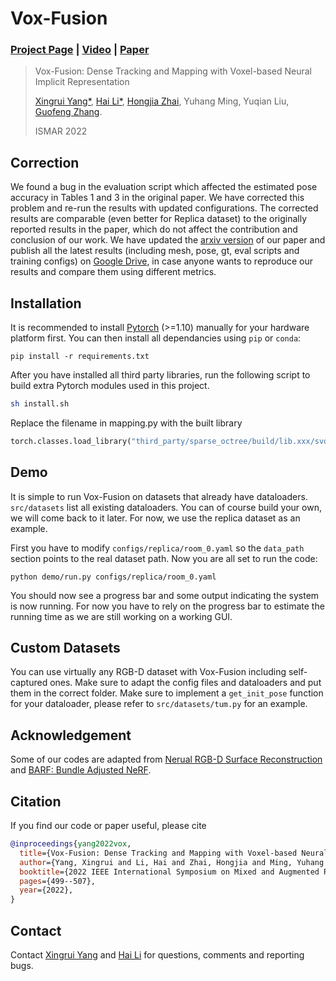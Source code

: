 # Vox-Fusion

### [Project Page](https://xingrui-pub.github.io/vox-fusion/) | [Video](https://youtu.be/Prp28y1b2Qs) | [Paper](https://arxiv.org/abs/2210.15858)


> Vox-Fusion: Dense Tracking and Mapping with Voxel-based Neural Implicit Representation 
> 
> [Xingrui Yang*](https://yangxingrui.com/), [Hai Li*](https://garylidd.github.io/), [Hongjia Zhai](https://zhaihongjia.github.io/), Yuhang Ming, Yuqian Liu, [Guofeng Zhang](http://www.cad.zju.edu.cn/home/gfzhang/). 
> 
> ISMAR 2022

## Correction
We found a bug in the evaluation script which affected the estimated pose accuracy in Tables 1 and 3 in the original paper. We have corrected this problem and re-run the results with updated configurations. The corrected results are comparable (even better for Replica dataset) to the originally reported results in the paper, which do not affect the contribution and conclusion of our work. We have updated the [arxiv version](https://arxiv.org/abs/2210.15858) of our paper and publish all the latest results (including mesh, pose, gt, eval scripts and training configs) on [Google Drive](https://drive.google.com/drive/folders/15bwoX44uh1YCsMT4F3Td9n1h2qiUOuVG?usp=share_link), in case anyone wants to reproduce our results and compare them using different metrics.

## Installation

It is recommended to install [Pytorch](https://pytorch.org/get-started/locally/) (>=1.10) manually for your hardware platform first. You can then install all dependancies using `pip` or `conda`:

```
pip install -r requirements.txt
```

After you have installed all third party libraries, run the following script to build extra Pytorch modules used in this project.

```bash
sh install.sh
```


Replace the filename in mapping.py with the built library
```python
torch.classes.load_library("third_party/sparse_octree/build/lib.xxx/svo.xxx.so")
```


## Demo

It is simple to run Vox-Fusion on datasets that already have dataloaders. `src/datasets` list all existing dataloaders. You can of course build your own, we will come back to it later. For now, we use the replica dataset as an example. 

First you have to modify `configs/replica/room_0.yaml` so the `data_path` section points to the real dataset path. Now you are all set to run the code:

```
python demo/run.py configs/replica/room_0.yaml
```

You should now see a progress bar and some output indicating the system is now running. For now you have to rely on the progress bar to estimate the running time as we are still working on a working GUI.

## Custom Datasets

You can use virtually any RGB-D dataset with Vox-Fusion including self-captured ones. Make sure to adapt the config files and dataloaders and put them in the correct folder. Make sure to implement a `get_init_pose` function for your dataloader, please refer to `src/datasets/tum.py` for an example.

## Acknowledgement

Some of our codes are adapted from [Nerual RGB-D Surface Reconstruction](https://dazinovic.github.io/neural-rgbd-surface-reconstruction/) and [BARF: Bundle Adjusted NeRF](https://github.com/chenhsuanlin/bundle-adjusting-NeRF/blob/main/camera.py).

## Citation

If you find our code or paper useful, please cite

```bibtex
@inproceedings{yang2022vox,
  title={Vox-Fusion: Dense Tracking and Mapping with Voxel-based Neural Implicit Representation},
  author={Yang, Xingrui and Li, Hai and Zhai, Hongjia and Ming, Yuhang and Liu, Yuqian and Zhang, Guofeng},
  booktitle={2022 IEEE International Symposium on Mixed and Augmented Reality (ISMAR)},
  pages={499--507},
  year={2022},
}
```

## Contact
Contact [Xingrui Yang](mailto:xingruiy@gmail.com) and [Hai Li](mailto:gary_li@zju.edu.cn) for questions, comments and reporting bugs.
